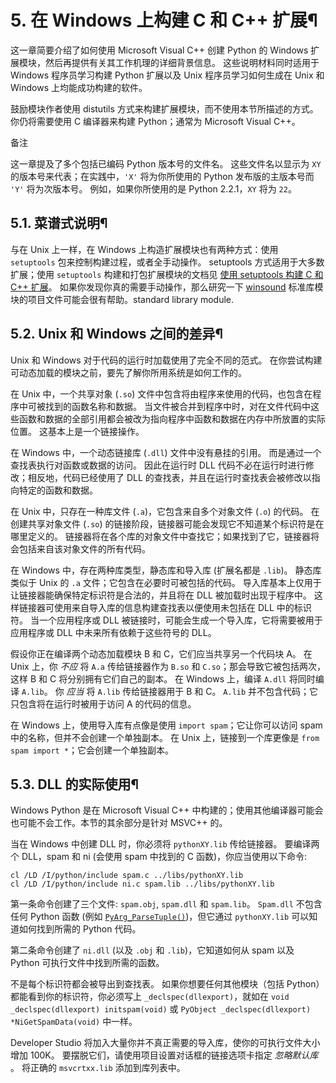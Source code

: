 # 5\. 在 Windows 上构建 C 和 C++ 扩展¶

这一章简要介绍了如何使用 Microsoft Visual C++ 创建 Python 的 Windows 扩展模块，然后再提供有关其工作机理的详细背景信息。 这些说明材料同时适用于 Windows 程序员学习构建 Python 扩展以及 Unix 程序员学习如何生成在 Unix 和 Windows 上均能成功构建的软件。

鼓励模块作者使用 distutils 方式来构建扩展模块，而不使用本节所描述的方式。 你仍将需要使用 C 编译器来构建 Python；通常为 Microsoft Visual C++。

备注

这一章提及了多个包括已编码 Python 版本号的文件名。 这些文件名以显示为 `XY` 的版本号来代表；在实践中，`'X'` 将为你所使用的 Python 发布版的主版本号而 `'Y'` 将为次版本号。 例如，如果你所使用的是 Python 2.2.1，`XY` 将为 `22`。

## 5.1. 菜谱式说明¶

与在 Unix 上一样，在 Windows 上构造扩展模块也有两种方式：使用 `setuptools` 包来控制构建过程，或者全手动操作。 setuptools 方式适用于大多数扩展；使用 `setuptools` 构建和打包扩展模块的文档见 [使用 setuptools 构建 C 和 C++ 扩展](building.md#setuptools-index)。 如果你发现你真的需要手动操作，那么研究一下 [winsound](https://github.com/python/cpython/tree/3.12/PCbuild/winsound.vcxproj) 标准库模块的项目文件可能会很有帮助。standard library module.

## 5.2. Unix 和 Windows 之间的差异¶

Unix 和 Windows 对于代码的运行时加载使用了完全不同的范式。 在你尝试构建可动态加载的模块之前，要先了解你所用系统是如何工作的。

在 Unix 中，一个共享对象 (`.so`) 文件中包含将由程序来使用的代码，也包含在程序中可被找到的函数名称和数据。 当文件被合并到程序中时，对在文件代码中这些函数和数据的全部引用都会被改为指向程序中函数和数据在内存中所放置的实际位置。 这基本上是一个链接操作。

在 Windows 中，一个动态链接库 (`.dll`) 文件中没有悬挂的引用。 而是通过一个查找表执行对函数或数据的访问。 因此在运行时 DLL 代码不必在运行时进行修改；相反地，代码已经使用了 DLL 的查找表，并且在运行时查找表会被修改以指向特定的函数和数据。

在 Unix 中，只存在一种库文件 (`.a`)，它包含来自多个对象文件 (`.o`) 的代码。 在创建共享对象文件 (`.so`) 的链接阶段，链接器可能会发现它不知道某个标识符是在哪里定义的。 链接器将在各个库的对象文件中查找它；如果找到了它，链接器将会包括来自该对象文件的所有代码。

在 Windows 中，存在两种库类型，静态库和导入库 (扩展名都是 `.lib`)。 静态库类似于 Unix 的 `.a` 文件；它包含在必要时可被包括的代码。 导入库基本上仅用于让链接器能确保特定标识符是合法的，并且将在 DLL 被加载时出现于程序中。 这样链接器可使用来自导入库的信息构建查找表以便使用未包括在 DLL 中的标识符。 当一个应用程序或 DLL 被链接时，可能会生成一个导入库，它将需要被用于应用程序或 DLL 中未来所有依赖于这些符号的 DLL。

假设你正在编译两个动态加载模块 B 和 C，它们应当共享另一个代码块 A。 在 Unix 上，你 _不应_ 将 `A.a` 传给链接器作为 `B.so` 和 `C.so`；那会导致它被包括两次，这样 B 和 C 将分别拥有它们自己的副本。 在 Windows 上，编译 `A.dll` 将同时编译 `A.lib`。 你 _应当_ 将 `A.lib` 传给链接器用于 B 和 C。 `A.lib` 并不包含代码；它只包含将在运行时被用于访问 A 的代码的信息。

在 Windows 上，使用导入库有点像是使用 `import spam`；它让你可以访问 spam 中的名称，但并不会创建一个单独副本。 在 Unix 上，链接到一个库更像是 `from spam import *`；它会创建一个单独副本。

## 5.3. DLL 的实际使用¶

Windows Python 是在 Microsoft Visual C++ 中构建的；使用其他编译器可能会也可能不会工作。本节的其余部分是针对 MSVC++ 的。

当在 Windows 中创建 DLL 时，你必须将 `pythonXY.lib` 传给链接器。 要编译两个 DLL，spam 和 ni (会使用 spam 中找到的 C 函数)，你应当使用以下命令:

    
    
~~~
cl /LD /I/python/include spam.c ../libs/pythonXY.lib
cl /LD /I/python/include ni.c spam.lib ../libs/pythonXY.lib
~~~

第一条命令创建了三个文件: `spam.obj`, `spam.dll` 和 `spam.lib`。 `Spam.dll` 不包含任何 Python 函数 (例如 [`PyArg_ParseTuple()`](arg.md#c.PyArg_ParseTuple "PyArg_ParseTuple"))，但它通过 `pythonXY.lib` 可以知道如何找到所需的 Python 代码。

第二条命令创建了 `ni.dll` (以及 `.obj` 和 `.lib`)，它知道如何从 spam 以及 Python 可执行文件中找到所需的函数。

不是每个标识符都会被导出到查找表。 如果你想要任何其他模块（包括 Python）都能看到你的标识符，你必须写上 `_declspec(dllexport)`，就如在 `void _declspec(dllexport) initspam(void)` 或 `PyObject _declspec(dllexport) *NiGetSpamData(void)` 中一样。

Developer Studio 将加入大量你并不真正需要的导入库，使你的可执行文件大小增加 100K。 要摆脱它们，请使用项目设置对话框的链接选项卡指定 _忽略默认库_ 。 将正确的 `msvcrtxx.lib` 添加到库列表中。


